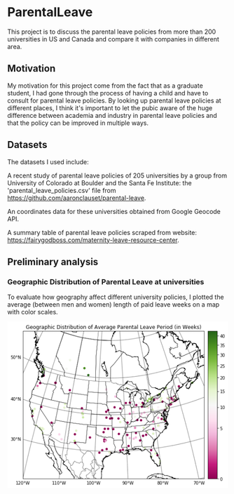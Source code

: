
# ParentalLeave

This project is to discuss the parental leave policies from more than 200 universities in US and Canada and compare it with companies in different area. 

## Motivation

My motivation for this project come from the fact that as a graduate student, I had gone through the process of having a child and have to consult for parental leave policies. By looking up parental leave policies at different places, I think it's important to let the pubic aware of the huge difference between academia and industry in parental leave policies and that the policy can be improved in multiple ways. 

## Datasets

The datasets I used include:

A recent study of parental leave policies of 205 universities by a group from University of Colorado at Boulder and the Santa Fe Institute: the 'parental_leave_policies.csv' file from https://github.com/aaronclauset/parental-leave.

An coordinates data for these universities obtained from Google Geocode API.

A summary table of parental leave policies scraped from website: https://fairygodboss.com/maternity-leave-resource-center.

## Preliminary analysis
### Geographic Distribution of Parental Leave at universities
To evaluate how geography affect different university policies, I plotted the average (between men and women) length of paid leave weeks on a map with color scales.

![alt text](https://github.com/cryswen/ParentalLeave/blob/master/geo_dist.png)
